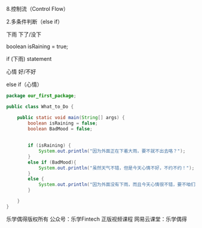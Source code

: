 

8.控制流（Control Flow）



2.多条件判断（else if）

下雨 下了/没下

boolean isRaining = true;

if (下雨) statement



心情 好/不好

else if（心情）

```java
package our_first_package;

public class What_to_Do {

	public static void main(String[] args) {
		boolean isRaining = false;
		boolean BadMood = false;
		
		
		if (isRaining) {
			System.out.println("因为外面正在下着大雨，要不就不出去咯？");	
		}
		else if (BadMood){
			System.out.println("虽然天气不错，但是今天心情不好，不约不约！");					
		}
		else {
			System.out.println("因为外面没有下雨，而且今天心情很不错，要不咱们现在出去约一波！");	
		}

	}
}

```

乐学偶得版权所有  公众号：乐学Fintech  正版视频课程 网易云课堂：乐学偶得